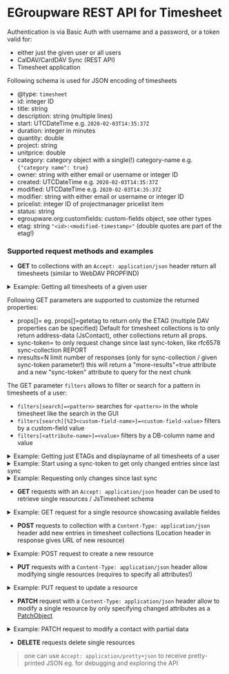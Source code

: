 # EGroupware REST API for Timesheet

Authentication is via Basic Auth with username and a password, or a token valid for:
- either just the given user or all users
- CalDAV/CardDAV Sync (REST API)
- Timesheet application

Following schema is used for JSON encoding of timesheets
* @type: `timesheet`
* id: integer ID
* title: string
* description: string (multiple lines)
* start: UTCDateTime e.g. `2020-02-03T14:35:37Z`
* duration: integer in minutes
* quantity: double
* project: string
* unitprice: double
* category: category object with a single(!) category-name e.g. `{"category name": true}`
* owner: string with either email or username or integer ID
* created: UTCDateTime e.g. `2020-02-03T14:35:37Z`
* modified: UTCDateTime e.g. `2020-02-03T14:35:37Z`
* modifier: string with either email or username or integer ID
* pricelist: integer ID of projectmanager pricelist item
* status: string
* egroupware.org:customfields: custom-fields object, see other types
* etag: string `"<id>:<modified-timestamp>"` (double quotes are part of the etag!)

### Supported request methods and examples

* **GET** to collections with an ```Accept: application/json``` header return all timesheets (similar to WebDAV PROPFIND)
<details>
  <summary>Example: Getting all timesheets of a given user</summary>
  
```
curl https://example.org/egroupware/groupdav.php/<username>/timesheet/ -H "Accept: application/pretty+json" --user <username>
{
  "responses": {
    "/<username>/timesheet/1": {
        "@type": "timesheet",
        "id": 1,
        "title": "Test",
        "start": "2005-12-16T23:00:00Z",
        "duration": 150,
        "quantity": 2.5,
        "unitprice": 50,
        "category": { "other": true },
        "owner": "ralf@boulder.egroupware.org",
        "created": "2005-12-16T23:00:00Z",
        "modified": "2011-06-08T10:51:20Z",
        "modifier": "ralf@boulder.egroupware.org",
        "status": "genehmigt",
        "etag": "1:1307537480"
    },
    "/<username>/timesheet/140": {
        "@type": "timesheet",
        "id": 140,
        "title": "Test Ralf aus PM",
        "start": "2016-08-22T12:12:00Z",
        "duration": 60,
        "quantity": 1,
        "owner": "ralf@boulder.egroupware.org",
        "created": "2016-08-22T12:12:00Z",
        "modified": "2016-08-22T13:13:22Z",
        "modifier": "ralf@boulder.egroupware.org",
        "egroupware.org:customfields": {
            "auswahl": {
                "value": [
                    "3"
                ],
                "type": "select",
                "label": "Auswählen",
                "values": {
                    "3": "Three",
                    "2": "Two",
                    "1": "One"
                }
            }
        },
        "etag": "140:1471878802"
    },
...
}
```
</details>
       
  Following GET parameters are supported to customize the returned properties:
  - props[]=<DAV-prop-name> eg. props[]=getetag to return only the ETAG (multiple DAV properties can be specified)
    Default for timesheet collections is to only return address-data (JsContact), other collections return all props.
  - sync-token=<token> to only request change since last sync-token, like rfc6578 sync-collection REPORT
  - nresults=N limit number of responses (only for sync-collection / given sync-token parameter!)
    this will return a "more-results"=true attribute and a new "sync-token" attribute to query for the next chunk

  The GET parameter `filters` allows to filter or search for a pattern in timesheets of a user:
  - `filters[search]=<pattern>` searches for `<pattern>` in the whole timesheet like the search in the GUI
  - `filters[search][%23<custom-field-name>]=<custom-field-value>` filters by a custom-field value
  - `filters[<attribute-name>]=<value>` filters by a DB-column name and value
 
<details>
   <summary>Example: Getting just ETAGs and displayname of all timesheets of a user</summary>
   
```
curl -i 'https://example.org/egroupware/groupdav.php/<username>/timesheet/?props[]=getetag&props[]=displayname' -H "Accept: application/pretty+json" --user <username>

{
  "responses": {
    "/ralf/timesheet/1": {"displayname":"Test","getetag":"\"1:1307537480\""},
    "/ralf/timesheet/140": {"displayname":"Test Ralf aus PM","getetag":"\"140:1471878802\""},
  }
}
```
</details>

<details>
   <summary>Example: Start using a sync-token to get only changed entries since last sync</summary>
   
#### Initial request with empty sync-token and only requesting 10 entries per chunk:
```
curl 'https://example.org/egroupware/groupdav.php/timesheet/?sync-token=&nresults=10&props[]=displayname' -H "Accept: application/pretty+json" --user <username>
{
  "responses": {
    "/timesheet/2050": "Frau Margot Test-Notifikation",
    "/timesheet/2384": "Test Tester",
    "/timesheet/5462": "Margot Testgedöns",
    "/timesheet/2380": "Frau Test Defaulterin",
    "/timesheet/5474": "Noch ein Neuer",
    "/timesheet/5575": "Mr New Name",
    "/timesheet/5461": "Herr Hugo Kurt Müller Senior",
    "/timesheet/5601": "Steve Jobs",
    "/timesheet/5603": "Ralf Becker",
    "/timesheet/1838": "Test Tester"
  },
  "more-results": true,
  "sync-token": "https://example.org/egroupware/groupdav.php/timesheet/1400867824"
}
```
#### Requesting next chunk:
```
curl 'https://example.org/egroupware/groupdav.php/timesheet/?sync-token=https://example.org/egroupware/groupdav.php/timesheet/1400867824&nresults=10&props[]=displayname' -H "Accept: application/pretty+json" --user <username>
{
  "responses": {
    "/timesheet/1833": "Default Tester",
    "/timesheet/5597": "Neuer Testschnuffi",
    "/timesheet/5593": "Muster Max",
    "/timesheet/5628": "2. Test Contact",
    "/timesheet/5629": "Testen Tester",
    "/timesheet/5630": "Testen Tester",
    "/timesheet/5633": "Testen Tester",
    "/timesheet/5635": "Test4 Tester",
    "/timesheet/5638": "Test Kontakt",
    "/timesheet/5636": "Test Default"
  },
  "more-results": true,
  "sync-token": "https://example.org/egroupware/groupdav.php/timesheet/1427103057"
}
```
</details>

<details>
   <summary>Example: Requesting only changes since last sync</summary>
   
#### ```sync-token``` from last sync need to be specified (note the null for a deleted resource!)
```
curl 'https://example.org/egroupware/groupdav.php/timesheet/?sync-token=https://example.org/egroupware/groupdav.php/timesheet/1400867824' -H "Accept: application/pretty+json" --user <username>
{
  "responses": {
    "/timesheet/5597": null,
    "/timesheet/5593": {
      TODO
....
    }
  },
  "sync-token": "https://example.org/egroupware/groupdav.php/timesheet/1427103057"
}
```
</details>

* **GET**  requests with an ```Accept: application/json``` header can be used to retrieve single resources / JsTimesheet schema
<details>
   <summary>Example: GET request for a single resource showcasing available fieldes</summary>
   
```
curl 'https://example.org/egroupware/groupdav.php/timesheet/140' -H "Accept: application/pretty+json" --user <username>
{
    "@type": "timesheet",
    "id": 140,
    "title": "Test Ralf aus PM",
    "start": "2016-08-22T12:12:00Z",
    "duration": 60,
    "quantity": 1,
    "owner": "ralf@boulder.egroupware.org",
    "created": "2016-08-22T12:12:00Z",
    "modified": "2016-08-22T13:13:22Z",
    "modifier": "ralf@boulder.egroupware.org",
    "egroupware.org:customfields": {
        "auswahl": {
            "value": [
                "3"
            ],
            "type": "select",
            "label": "Auswählen",
            "values": {
                "3": "Three",
                "2": "Two",
                "1": "One"
            }
        }
    },
    "etag": "140:1471878802"
}
```
</details>

* **POST** requests to collection with a ```Content-Type: application/json``` header add new entries in timesheet collections
       (Location header in response gives URL of new resource)
<details>
   <summary>Example: POST request to create a new resource</summary>
   
```
cat <<EOF | curl -i 'https://example.org/egroupware/groupdav.php/<username>/timesheet/' -X POST -d @- -H "Content-Type: application/json" --user <username>
{
  TODO
}
EOF

HTTP/1.1 201 Created
Location: https://example.org/egroupware/groupdav.php/<username>/timesheet/1234
```
</details>

* **PUT**  requests with  a ```Content-Type: application/json``` header allow modifying single resources (requires to specify all attributes!)

<details>
   <summary>Example: PUT request to update a resource</summary>

```
cat <<EOF | curl -i 'https://example.org/egroupware/groupdav.php/<username>/timesheet/1234' -X PUT -d @- -H "Content-Type: application/json" --user <username>
{
  TODO
}
EOF

HTTP/1.1 204 No Content
```

</details>


* **PATCH** request with a ```Content-Type: application/json``` header allow to modify a single resource by only specifying changed attributes as a [PatchObject](https://www.rfc-editor.org/rfc/rfc8984.html#type-PatchObject)

<details>
   <summary>Example: PATCH request to modify a contact with partial data</summary>

```
cat <<EOF | curl -i 'https://example.org/egroupware/groupdav.php/<username>/timesheet/1234' -X PATCH -d @- -H "Content-Type: application/json" --user <username>
{
  TODO
}
EOF

HTTP/1.1 204 No content
```
</details>

* **DELETE** requests delete single resources

> one can use ```Accept: application/pretty+json``` to receive pretty-printed JSON eg. for debugging and exploring the API
